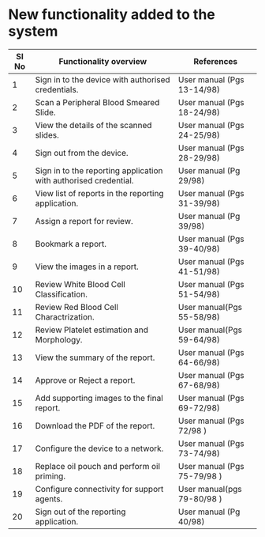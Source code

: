 # New functionality added to the system

| SI No | Functionality overview | References |
| ----- | ------------------ | ---------- |
| 1 | Sign in to the device with authorised credentials. | User manual (Pgs 13-14/98) |
| 2 | Scan a Peripheral Blood Smeared Slide. | User manual (Pgs 18-24/98) 
| 3 | View the details of the scanned slides. |User manual (Pgs 24-25/98)
| 4 | Sign out from the device. |User manual (Pgs 28-29/98)
| 5 | Sign in to the reporting application with authorised credential. |User manual (Pg 29/98)
| 6 | View list of reports in the reporting application. | User manual (Pgs 31-39/98) |
| 7 | Assign a report for review. |User manual (Pg 39/98) |
| 8 | Bookmark a report. |User manual (Pgs 39-40/98)|
| 9 | View the images in a report. |User manual (Pgs 41-51/98) |
| 10 | Review White Blood Cell Classification. |User manual (Pgs 51-54/98)|
| 11 | Review Red Blood Cell Charactrization. | User manual(Pgs 55-58/98) |
| 12 | Review Platelet estimation and Morphology. | User manual(Pgs 59-64/98) |
| 13 | View the summary of the report. |User manual (Pgs 64-66/98) |
| 14 | Approve or Reject a report. |User manual (Pgs 67-68/98) |
| 15 | Add supporting images to the final report. |User manual (Pgs 69-72/98)|
| 16 | Download the PDF of the report. |User manual (Pgs 72/98 )|
| 17 | Configure the device to a network. |User manual (Pgs 73-74/98) |
| 18 | Replace oil pouch and perform oil priming. |User manual (Pgs 75-79/98 ) |
| 19 | Configure connectivity for support agents. | User manual(pgs 79-80/98 )
| 20 | Sign out of the reporting application. |User manual (Pg 40/98) |